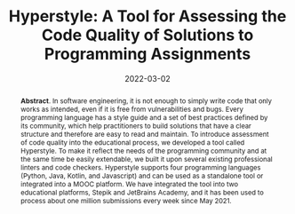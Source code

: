 ---
title: "Hyperstyle: A Tool for Assessing the Code Quality of Solutions to Programming Assignments"
authors: '<i>Anastasiia Birillo, Ilya Vlasov, Artyom Burylov, Vitalii Selishchev, Artyom Goncharov, Elena Tikhomirova, Nikolay Vyahhi, and Timofey Bryksin</i>'
status: "accepted"
collection: publications
permalink: /publication/2022-03-02-hyperstyle
date: 2022-03-02
venue: "<b>SIGCSE'22</b>"
pdf: 'https://arxiv.org/abs/2112.02963'
tool: 'https://github.com/hyperskill/hyperstyle'
paperurl: 'https://doi.org/10.1145/3478431.3499294'
abstract: "<p><b>Abstract</b>. In software engineering, it is not enough to simply write code that only works as intended, even if it is free from vulnerabilities and bugs. Every programming language has a style guide and a set of best practices defined by its community, which help practitioners to build solutions that have a clear structure and therefore are easy to read and maintain. To introduce assessment of code quality into the educational process, we developed a tool called Hyperstyle. To make it reflect the needs of the programming community and at the same time be easily extendable, we built it upon several existing professional linters and code checkers. Hyperstyle supports four programming languages (Python, Java, Kotlin, and Javascript) and can be used as a standalone tool or integrated into a MOOC platform. We have integrated the tool into two educational platforms, Stepik and JetBrains Academy, and it has been used to process about one million submissions every week since May 2021.</p>"
---